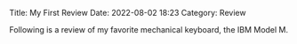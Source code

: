 Title: My First Review
Date: 2022-08-02 18:23
Category: Review

Following is a review of my favorite mechanical keyboard, the IBM Model M.
